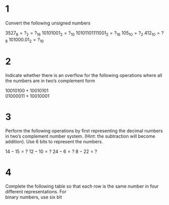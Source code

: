 # 1

Convert the following unsigned numbers

$3527_8=?_2=?_{16}$
$10101001_2=?_{10}$
$10101101111001_2=?_{16}$
$105_{10}=?_2$
$412_{10}=?_8$
$101000.01_2=?_{10}$

# 2

Indicate whether there is an overflow for the following operations where all the numbers are in two’s complement form

$10010100 + 10010101$  
$01000011 + 10010001$

# 3

Perform the following operations by first representing the decimal numbers in two’s complement number system. (Hint: the subtraction will become addition). Use 6 bits to represent the numbers.

$14-15=?$
$12-10=?$
$24-6=?$
$8-22=?$

# 4

Complete the following table so that each row is the same number in four different representations. For  
binary numbers, use six bit
